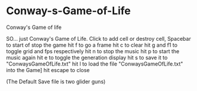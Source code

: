# Conway-s-Game-of-Life
Conway's Game of life

SO... just Conway's Game of Life.
Click to add cell or destroy cell,
Spacebar to start of stop the game
hit f to go a frame
hit c to clear
hit g and f1 to toggle grid and fps respectively
hit n to stop the music
hit p to start the music again
hit e to toggle the generation display
hit s to save it to "ConwaysGameOfLife.txt"
hit l to load the file "ConwaysGameOfLife.txt" into the Game]
hit escape to close

(The Default Save file is two glider guns)
